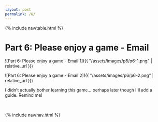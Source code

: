 ```yaml
---
layout: post
permalink: /6/
---
```


{% include nav/table.html %}

# Part 6: Please enjoy a game - Email

![Part 6: Please enjoy a game - Email 1]({{ "/assets/images/p6/p6-1.png" | relative_url }})

![Part 6: Please enjoy a game - Email 2]({{ "/assets/images/p6/p6-2.png" | relative_url }})

I didn't actually bother learning this game... perhaps later though I'll add a guide. Remind me!


<br>
<br>
{% include nav/nav.html %}